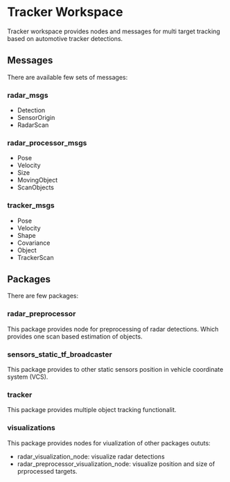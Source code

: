 # Tracker Workspace
Tracker workspace provides nodes and messages for multi target tracking based on automotive tracker detections.
## Messages
There are available few sets of messages:
### radar_msgs
* Detection
* SensorOrigin
* RadarScan
### radar_processor_msgs
* Pose
* Velocity
* Size
* MovingObject
* ScanObjects
### tracker_msgs
* Pose
* Velocity
* Shape
* Covariance
* Object
* TrackerScan

## Packages
There are few packages:
### radar_preprocessor
This package provides node for preprocessing of radar detections. Which provides one scan based estimation of objects.

### sensors_static_tf_broadcaster
This package provides to other static sensors position in vehicle coordinate system (VCS).

### tracker
This package provides multiple object tracking functionalit.

### visualizations
This package provides nodes for viualization of other packages oututs:
* radar_visualization_node: visualize radar detections
* radar_preprocessor_visualization_node: visualize position and size of prprocessed targets.
